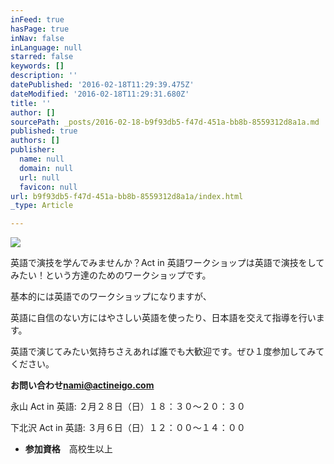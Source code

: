 ```yaml
---
inFeed: true
hasPage: true
inNav: false
inLanguage: null
starred: false
keywords: []
description: ''
datePublished: '2016-02-18T11:29:39.475Z'
dateModified: '2016-02-18T11:29:31.680Z'
title: ''
author: []
sourcePath: _posts/2016-02-18-b9f93db5-f47d-451a-bb8b-8559312d8a1a.md
published: true
authors: []
publisher:
  name: null
  domain: null
  url: null
  favicon: null
url: b9f93db5-f47d-451a-bb8b-8559312d8a1a/index.html
_type: Article

---
```

![](https://the-grid-user-content.s3-us-west-2.amazonaws.com/4292b24d-985b-4a98-857c-50e88df20cdf.jpg)

英語で演技を学んでみませんか？Act in 英語ワークショップは英語で演技をしてみたい！という方達のためのワークショップです。

基本的には英語でのワークショップになりますが、

英語に自信のない方にはやさしい英語を使ったり、日本語を交えて指導を行います。

英語で演じてみたい気持ちさえあれば誰でも大歓迎です。ぜひ１度参加してみてください。

**お問い合わせ**[**nami@actineigo.com**][0]

永山 Act in 英語: ２月２８日（日）１８：３０〜２０：３０

下北沢 Act in 英語: ３月６日（日）１２：００〜１４：００

* **参加資格**　高校生以上

[0]: mailto:nami@actineigo.com
